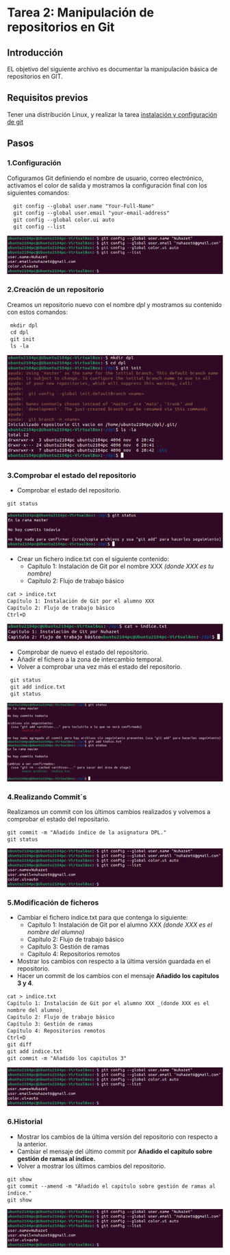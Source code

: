 # Tarea 2: Manipulación de repositorios en Git

## Introducción

EL objetivo del siguiente archivo es documentar la manipulación básica de repositorios en GIT.

## Requisitos previos

 Tener una distribución Linux, y realizar la tarea [instalación y configuración de git](../instalación-git.md)  


## Pasos

### 1.Configuración

 Cofiguramos Git definiendo el nombre de usuario, correo electrónico, activamos el color de salida y mostramos la configuración final con los siguientes comandos:

```
  git config --global user.name "Your-Full-Name"
  git config --global user.email "your-email-address"
  git config --global color.ui auto
  git config --list
```
<img src="Imágenes/1.png" alt="Imagen 1">

### 2.Creación de un repositorio

 Creamos un repositorio nuevo con el nombre _dpl_ y mostramos su contenido con estos comandos:

```
 mkdir dpl
 cd dpl
 git init
 ls -la
 ```
 <img src="Imágenes/2.png" alt="Imagen 2">

### 3.Comprobar el estado del repositorio

 - Comprobar el estado del repositorio.

 ```
 git status
 ```
 <img src="Imágenes/3.png" alt="Imagen 3">

 - Crear un fichero indice.txt con el siguiente contenido:
   - Capítulo 1: Instalación de Git por el nombre XXX _(donde XXX es tu nombre)_
   - Capítulo 2: Flujo de trabajo básico
```
cat > indice.txt
Capítulo 1: Instalación de Git por el alumno XXX
Capítulo 2: Flujo de trabajo básico
Ctrl+D
```
<img src="Imágenes/4.png" alt="Imagen 4">
  
 - Comprobar de nuevo el estado del repositorio.
 - Añadir el fichero a la zona de intercambio temporal.
 - Volver a comprobar una vez más el estado del repositorio.

```
 git status
 git add indice.txt
 git status
```
 <img src="Imágenes/5.png" alt="Imagen 5">


### 4.Realizando Commit´s

 Realizamos un commit con los últimos cambios realizados y volvemos a comprobar el estado del repositario.

```
git commit -m "Añadido índice de la asignatura DPL."
git status
```
 <img src="Imágenes/1.png" alt="Imagen 1">


### 5.Modificación de ficheros

 - Cambiar el fichero indice.txt para que contenga lo siguiente:
   - Capítulo 1: Instalación de Git por el alumno XXX _(donde XXX es el nombre del alumno)_
   - Capítulo 2: Flujo de trabajo básico
   - Capítulo 3: Gestión de ramas
   - Capítulo 4: Repositorios remotos
 - Mostrar los cambios con respecto a la última versión guardada en el repositorio.
 - Hacer un commit de los cambios con el mensaje __Añadido los capitulos 3 y 4__.

```
cat > indice.txt
Capítulo 1: Instalación de Git por el alumno XXX _(donde XXX es el nombre del alumno)_
Capítulo 2: Flujo de trabajo básico
Capítulo 3: Gestión de ramas
Capítulo 4: Repositorios remotos
Ctrl+D
git diff
git add indice.txt
git commit -m "Añadido los capitulos 3"
```
 <img src="Imágenes/1.png" alt="Imagen 1">


### 6.Historial

 - Mostrar los cambios de la última versión del repositorio con respecto a la anterior.
 - Cambiar el mensaje del último commit por __Añadido el capitulo sobre gestión de ramas al índice.__
 - Volver a mostrar los últimos cambios del repositorio.

```
git show
git commit --amend -m "Añadido el capitulo sobre gestión de ramas al índice."
git show
```
 <img src="Imágenes/1.png" alt="Imagen 1">
